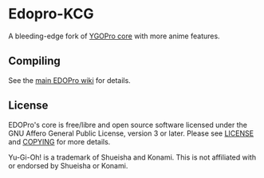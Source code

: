 # Edopro-KCG

A bleeding-edge fork of [YGOPro core](https://github.com/Fluorohydride/ygopro) with more anime features.

## Compiling
See the [main EDOPro wiki](https://github.com/edo9300/ygopro/wiki/) for details.

## License

EDOPro's core is free/libre and open source software licensed under the GNU Affero General Public License, version 3 or later. Please see [LICENSE](https://github.com/edo9300/ygopro-core/blob/master/LICENSE) and [COPYING](https://github.com/edo9300/ygopro-core/blob/master/COPYING) for more details.

Yu-Gi-Oh! is a trademark of Shueisha and Konami. This is not affiliated with or endorsed by Shueisha or Konami.
